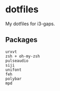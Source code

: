 # dotfiles
My dotfiles for i3-gaps.

## Packages
```
urxvt
zsh + oh-my-zsh
pulseaudio
siji
unifont
feh
polybar
mpd
```
